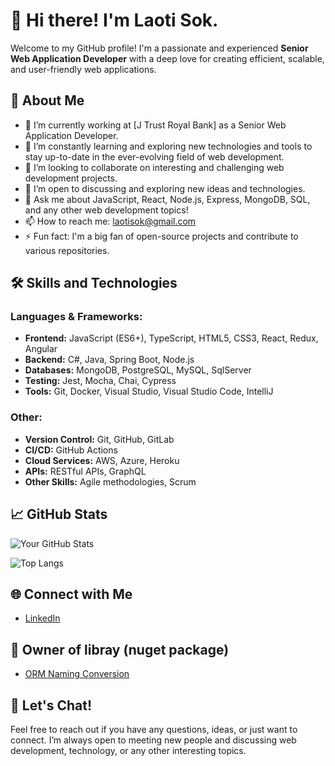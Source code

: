 # 👋 Hi there! I'm Laoti Sok.

Welcome to my GitHub profile! I'm a passionate and experienced **Senior Web Application Developer** with a deep love for creating efficient, scalable, and user-friendly web applications.

## 🚀 About Me

- 🔭 I’m currently working at [J Trust Royal Bank] as a Senior Web Application Developer.
- 🌱 I’m constantly learning and exploring new technologies and tools to stay up-to-date in the ever-evolving field of web development.
- 👯 I’m looking to collaborate on interesting and challenging web development projects.
- 🤔 I’m open to discussing and exploring new ideas and technologies.
- 💬 Ask me about JavaScript, React, Node.js, Express, MongoDB, SQL, and any other web development topics!
- 📫 How to reach me: [laotisok@gmail.com](mailto:laotisok@gmail.com)
- ⚡ Fun fact: I'm a big fan of open-source projects and contribute to various repositories.

## 🛠️ Skills and Technologies

### Languages & Frameworks:
- **Frontend:** JavaScript (ES6+), TypeScript, HTML5, CSS3, React, Redux, Angular
- **Backend:** C#, Java, Spring Boot, Node.js
- **Databases:** MongoDB, PostgreSQL, MySQL, SqlServer
- **Testing:** Jest, Mocha, Chai, Cypress
- **Tools:** Git, Docker, Visual Studio, Visual Studio Code, IntelliJ

### Other:
- **Version Control:** Git, GitHub, GitLab
- **CI/CD:** GitHub Actions
- **Cloud Services:** AWS, Azure, Heroku
- **APIs:** RESTful APIs, GraphQL
- **Other Skills:** Agile methodologies, Scrum

## 📈 GitHub Stats

![Your GitHub Stats](https://github-readme-stats.vercel.app/api?username=yourusername&show_icons=true&hide_border=true&count_private=true&theme=radical)

![Top Langs](https://github-readme-stats.vercel.app/api/top-langs/?username=yourusername&layout=compact&hide_border=true&theme=radical)

## 🌐 Connect with Me

- [LinkedIn]([https://www.linkedin.com/in/yourprofile](https://www.linkedin.com/in/laoti-sok-ab510b192/))

## 📜 Owner of libray (nuget package)

- [ORM Naming Conversion]([https://yourwebsite.com/first-blog-post](https://www.nuget.org/packages/LaotiSok.ModelBuilder.NamingCaseToSpecificCase/))

## 💬 Let's Chat!

Feel free to reach out if you have any questions, ideas, or just want to connect. I’m always open to meeting new people and discussing web development, technology, or any other interesting topics.
